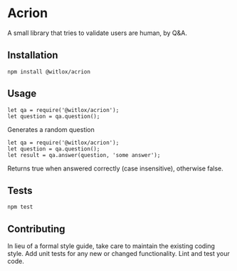 Acrion
=========

A small library that tries to validate users are human, by Q&A.

## Installation

  `npm install @witlox/acrion`

## Usage

    let qa = require('@witlox/acrion');
    let question = qa.question();
  
  Generates a random question
  
    let qa = require('@witlox/acrion');
    let question = qa.question();
    let result = qa.answer(question, 'some answer');
  
  Returns true when answered correctly (case insensitive), otherwise false.

## Tests

  `npm test`

## Contributing

In lieu of a formal style guide, take care to maintain the existing coding style. Add unit tests for any new or changed functionality. Lint and test your code.